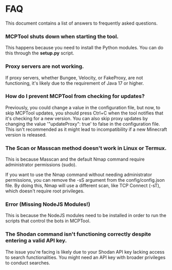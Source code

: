 # FAQ

This document contains a list of answers to frequently asked questions.

### MCPTool shuts down when starting the tool.
This happens because you need to install the Python modules. You can do this through the **setup.py** script.

### Proxy servers are not working.
If proxy servers, whether Bungee, Velocity, or FakeProxy, are not functioning, it's likely due to the requirement of Java 17 or higher.

### How do I prevent MCPTool from checking for updates?
Previously, you could change a value in the configuration file, but now, to skip MCPTool updates, you should press Ctrl+C when the tool notifies that it's checking for a new version. You can also skip proxy updates by changing the value '"updateProxy": true' to false in the configuration file. This isn't recommended as it might lead to incompatibility if a new Minecraft version is released.

### The Scan or Masscan method doesn't work in Linux or Termux.
This is because Masscan and the default Nmap command require administrator permissions (sudo).

If you want to use the Nmap command without needing administrator permissions, you can remove the -sS argument from the config/config.json file. By doing this, Nmap will use a different scan, like TCP Connect (-sT), which doesn't require root privileges.

### Error (Missing NodeJS Modules!)
This is because the NodeJS modules need to be installed in order to run the scripts that control the bots in MCPTool.

### The Shodan command isn't functioning correctly despite entering a valid API key.

The issue you're facing is likely due to your Shodan API key lacking access to search functionalities. You might need an API key with broader privileges to conduct searches.
